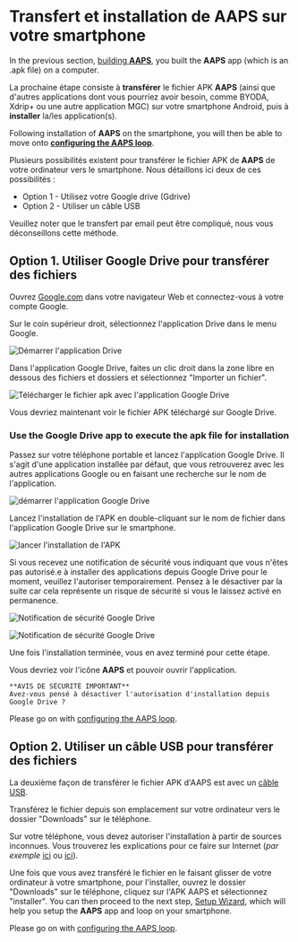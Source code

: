 # Transfert et installation de AAPS sur votre smartphone

In the previous section, [building **AAPS**](../SettingUpAaps/BuildingAaps.md), you built the **AAPS** app (which is an .apk file) on a computer.

La prochaine étape consiste à **transférer** le fichier APK **AAPS** (ainsi que d'autres applications dont vous pourriez avoir besoin, comme BYODA, Xdrip+ ou une autre application MGC) sur votre smartphone Android, puis à **installer** la/les application(s).

Following installation of **AAPS** on the smartphone, you will then be able to move onto [**configuring the AAPS loop**](../SettingUpAaps/SetupWizard.md).

Plusieurs possibilités existent pour transférer le fichier APK de **AAPS** de votre ordinateur vers le smartphone. Nous détaillons ici deux de ces possibilités :

- Option 1 - Utilisez votre Google drive (Gdrive)
- Option 2 - Utiliser un câble USB

Veuillez noter que le transfert par email peut être compliqué, nous vous déconseillons cette méthode.

## Option 1. Utiliser Google Drive pour transférer des fichiers

Ouvrez [Google.com](https://www.google.com/) dans votre navigateur Web et connectez-vous à votre compte Google.

Sur le coin supérieur droit, sélectionnez l'application Drive dans le menu Google.

![Démarrer l'application Drive](../images/GoogleDriveInWebbrowser.png)

Dans l'application Google Drive, faites un clic droit dans la zone libre en dessous des fichiers et dossiers et sélectionnez "Importer un fichier".

![Télécharger le fichier apk avec l'application Google Drive](../images/GoogleDriveUploadFile.png)

Vous devriez maintenant voir le fichier APK téléchargé sur Google Drive.

### Use the Google Drive app to execute the apk file for installation

Passez sur votre téléphone portable et lancez l'application Google Drive. Il s'agit d'une application installée par défaut, que vous retrouverez avec les autres applications Google ou en faisant une recherche sur le nom de l'application.

![démarrer l'application Google Drive](../images/GoogleDriveMobileAPPLaunch.png)

Lancez l'installation de l'APK en double-cliquant sur le nom de fichier dans l'application Google Drive sur le smartphone.

![lancer l'installation de l'APK](../images/GoogleDriveMobileUploadedAPK.png)

Si vous recevez une notification de sécurité vous indiquant que vous n'êtes pas autorisé.e à installer des applications depuis Google Drive pour le moment, veuillez l'autoriser temporairement. Pensez à le désactiver par la suite car cela représente un risque de sécurité si vous le laissez activé en permanence.

![Notification de sécurité Google Drive](../images/GoogleDriveMobileMissingSecuritySetting.png)

![Notification de sécurité Google Drive](../images/GoogleDriveMobileMissingSecuritySetting.png)

Une fois l'installation terminée, vous en avez terminé pour cette étape.

Vous devriez voir l'icône **AAPS** et pouvoir ouvrir l'application.

```{warning}
**AVIS DE SÉCURITÉ IMPORTANT**
Avez-vous pensé à désactiver l'autorisation d'installation depuis Google Drive ?
```

Please go on with [configuring the AAPS loop](../SettingUpAaps/SetupWizard.md).

## Option 2. Utiliser un câble USB pour transférer des fichiers

La deuxième façon de transférer le fichier APK d'AAPS est avec un [câble USB](https://support.google.com/android/answer/9064445?hl=fr).

Transférez le fichier depuis son emplacement sur votre ordinateur vers le dossier "Downloads" sur le téléphone.

Sur votre téléphone, vous devez autoriser l'installation à partir de sources inconnues. Vous trouverez les explications pour ce faire sur Internet (_par exemple_ [ici](https://www.expressvpn.com/fr/support/vpn-setup/enable-apk-installs-android/) ou [ici](https://www.frandroid.com/comment-faire/tutoriaux/184151_comment-installer-un-fichier-apk-sur-son-terminal-android)).

Une fois que vous avez transféré le fichier en le faisant glisser de votre ordinateur à votre smartphone, pour l'installer, ouvrez le dossier "Downloads" sur le téléphone, cliquez sur l'APK AAPS et sélectionnez "installer". You can then proceed to the next step, [Setup Wizard](../SettingUpAaps/SetupWizard.md), which will help you setup the **AAPS** app and loop on your smartphone.

Please go on with [configuring the AAPS loop](../SettingUpAaps/SetupWizard.md).
